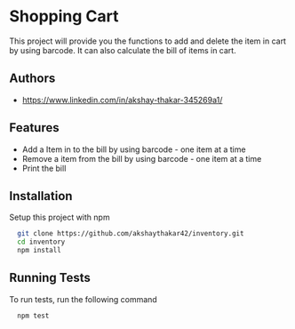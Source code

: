 
# Shopping Cart

This project will provide you the functions to add and delete the item in cart by using barcode. 
It can also calculate the bill of items in cart.




## Authors

- https://www.linkedin.com/in/akshay-thakar-345269a1/


## Features

- Add a Item in to the bill by using barcode - one item at a time 
- Remove a item from the bill by using barcode - one item at a time
- Print the bill


## Installation

Setup this project with npm

```bash
  git clone https://github.com/akshaythakar42/inventory.git
  cd inventory
  npm install
```
    
## Running Tests

To run tests, run the following command

```bash
  npm test
```

